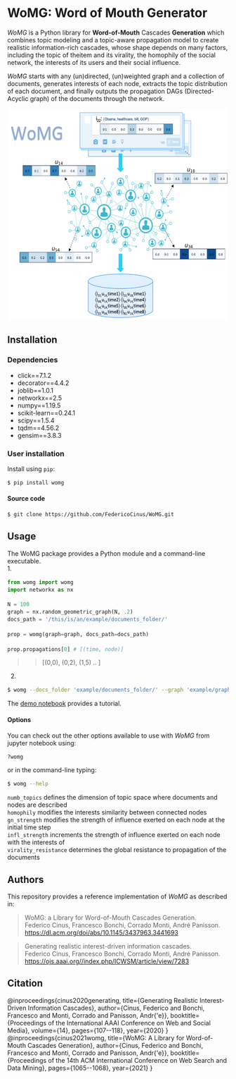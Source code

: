 # WoMG: Word of Mouth Generator

*WoMG* is a Python library for **Word-of-Mouth** Cascades **Generation** which combines  topic  modeling  and  a  topic-aware  propagation model  to  create  realistic  information-rich  cascades,  whose shape depends on many factors, including the topic of theitem and its virality,  the homophily of the social network, the interests of its users and their social influence.

*WoMG* starts with any (un)directed, (un)weighted graph and a collection of documents, generates interests of each node, extracts the topic distribution of each document, and finally outputs the propagation DAGs (Directed-Acyclic graph) of the documents through the network.

<img src="data/images/womg.png" height="480px" />


## Installation

### Dependencies
- click==7.1.2
- decorator==4.4.2
- joblib==1.0.1
- networkx==2.5
- numpy==1.19.5
- scikit-learn==0.24.1
- scipy==1.5.4
- tqdm==4.56.2
- gensim==3.8.3

### User installation
Install using ``pip``: <br>

```bash
$ pip install womg
```

#### Source code
```bash
$ git clone https://github.com/FedericoCinus/WoMG.git
```


## Usage
The WoMG package provides a Python module and a command-line executable.<br/>
1.
```python
from womg import womg
import networkx as nx

N = 100
graph = nx.random_geometric_graph(N, .2)
docs_path = '/this/is/an/example/documents_folder/'

prop = womg(graph=graph, docs_path=docs_path)

prop.propagations[0] # [(time, node)]
```
>> [(0,0), (0,2), (1,5) .. ]

2.
```bash
$ womg --docs_folder 'example/documents_folder/' --graph 'example/graph_folder/graph_edgelist.txt'

```

The [demo notebook](https://github.com/FedericoCinus/WoMG/blob/master/demo.ipynb)  provides a tutorial.



#### Options
You can check out the other options available to use with *WoMG* from jupyter notebook using:<br/>

```python
?womg
```

or in the command-line typing:
```bash
$ womg --help
```

``numb_topics`` defines the dimension of topic space where documents and nodes are described <br />
``homophily`` modifies the interests similarity between connected nodes <br />
``gn_strength`` modifies the strength of influence exerted on each node at the initial time step <br />
``infl_strength``  increments the strength of influence exerted on each node with the interests of <br />
``virality_resistance`` determines the global resistance to propagation of the documents <br />


## Authors
This repository provides a reference implementation of *WoMG* as described in:<br>

> WoMG: a Library for Word-of-Mouth Cascades Generation.<br>
> Federico Cinus, Francesco Bonchi, Corrado Monti, André Panisson.<br>
> <https://dl.acm.org/doi/abs/10.1145/3437963.3441693>
	
	
> Generating realistic interest-driven information cascades.<br>
> Federico Cinus, Francesco Bonchi, Corrado Monti, André Panisson.<br>
> <https://ojs.aaai.org//index.php/ICWSM/article/view/7283>

## Citation
@inproceedings{cinus2020generating,
  title={Generating Realistic Interest-Driven Information Cascades},
  author={Cinus, Federico and Bonchi, Francesco and Monti, Corrado and Panisson, Andr{\'e}},
  booktitle={Proceedings of the International AAAI Conference on Web and Social Media},
  volume={14},
  pages={107--118},
  year={2020}
}
@inproceedings{cinus2021womg,
  title={WoMG: A Library for Word-of-Mouth Cascades Generation},
  author={Cinus, Federico and Bonchi, Francesco and Monti, Corrado and Panisson, Andr{\'e}},
  booktitle={Proceedings of the 14th ACM International Conference on Web Search and Data Mining},
  pages={1065--1068},
  year={2021}
}
